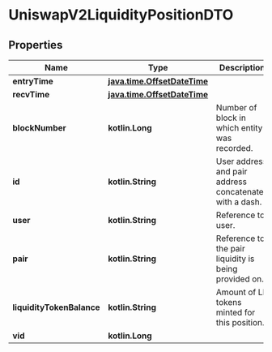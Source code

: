 
# UniswapV2LiquidityPositionDTO

## Properties
Name | Type | Description | Notes
------------ | ------------- | ------------- | -------------
**entryTime** | [**java.time.OffsetDateTime**](java.time.OffsetDateTime.md) |  |  [optional]
**recvTime** | [**java.time.OffsetDateTime**](java.time.OffsetDateTime.md) |  |  [optional]
**blockNumber** | **kotlin.Long** | Number of block in which entity was recorded. |  [optional]
**id** | **kotlin.String** | User address and pair address concatenated with a dash. |  [optional]
**user** | **kotlin.String** | Reference to user. |  [optional]
**pair** | **kotlin.String** | Reference to the pair liquidity is being provided on. |  [optional]
**liquidityTokenBalance** | **kotlin.String** | Amount of LP tokens minted for this position. |  [optional]
**vid** | **kotlin.Long** |  |  [optional]



